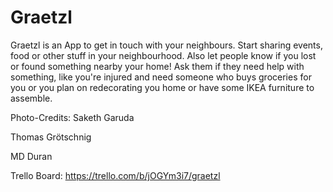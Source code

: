 # Graetzl

Graetzl is an App to get in touch with your neighbours. Start sharing events, food or other stuff in your neighbourhood. Also let people know if you lost or found something nearby your home! Ask them if they need help with something, like you're injured and need someone who buys groceries for you or you plan on redecorating you home or have some IKEA furniture to assemble.

Photo-Credits:
Saketh Garuda

Thomas Grötschnig

MD Duran

Trello Board: https://trello.com/b/jOGYm3i7/graetzl
